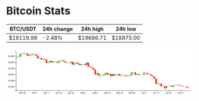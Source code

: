 # Bitcoin Stats

BTC/USDT|24h change|24h high|24h low|
|---|---|---|---|
|$19119.98|-2.48%|$19686.71|$18975.00|

<img src="./chart.svg">
